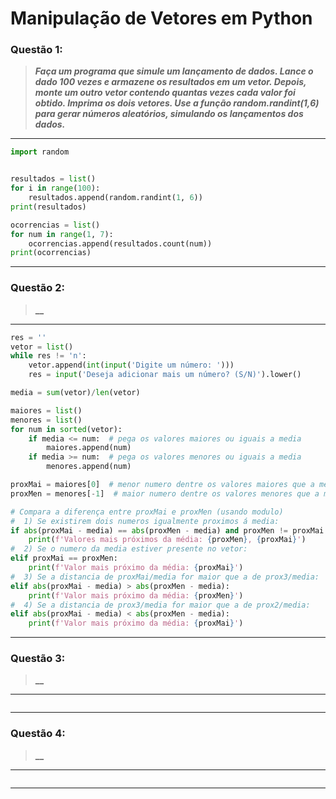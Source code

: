 # Manipulação de Vetores em Python

### **Questão 1:**
> **_Faça um programa que simule um lançamento de dados. Lance o dado 100 vezes e
armazene os resultados em um vetor. Depois, monte um outro vetor contendo quantas
vezes cada valor foi obtido. Imprima os dois vetores. Use a função
random.randint(1,6) para gerar números aleatórios, simulando os lançamentos dos
dados._**

---
```python
import random


resultados = list()
for i in range(100):
    resultados.append(random.randint(1, 6))
print(resultados)

ocorrencias = list()
for num in range(1, 7):
    ocorrencias.append(resultados.count(num))
print(ocorrencias)
```
---

### **Questão 2:**
> **__**

---
```python
res = ''
vetor = list()
while res != 'n':
    vetor.append(int(input('Digite um número: ')))
    res = input('Deseja adicionar mais um número? (S/N)').lower()

media = sum(vetor)/len(vetor)

maiores = list()
menores = list()
for num in sorted(vetor):
    if media <= num:  # pega os valores maiores ou iguais a media
        maiores.append(num)
    if media >= num:  # pega os valores menores ou iguais a media
        menores.append(num)

proxMai = maiores[0]  # menor numero dentre os valores maiores que a media
proxMen = menores[-1]  # maior numero dentre os valores menores que a media

# Compara a diferença entre proxMai e proxMen (usando modulo)
#  1) Se existirem dois numeros igualmente proximos á media:
if abs(proxMai - media) == abs(proxMen - media) and proxMen != proxMai:
    print(f'Valores mais próximos da média: {proxMen}, {proxMai}')
#  2) Se o numero da media estiver presente no vetor:
elif proxMai == proxMen:
    print(f'Valor mais próximo da média: {proxMai}')
#  3) Se a distancia de proxMai/media for maior que a de prox3/media:
elif abs(proxMai - media) > abs(proxMen - media):
    print(f'Valor mais próximo da média: {proxMen}')
#  4) Se a distancia de prox3/media for maior que a de prox2/media:
elif abs(proxMai - media) < abs(proxMen - media):
    print(f'Valor mais próximo da média: {proxMai}')
```
---

### **Questão 3:**
> **__**

---
```python

```
---

### **Questão 4:**
> **__**

---
```python

```
---

